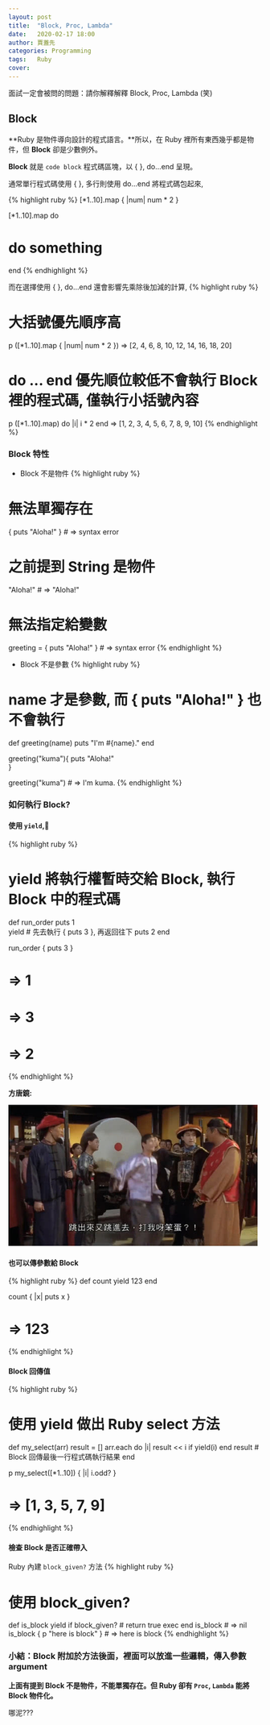 ```yaml
---
layout: post
title:  "Block, Proc, Lambda"
date:   2020-02-17 18:00
author: 賈蓋先
categories: Programming  
tags:	Ruby 
cover: 
---
```


面試一定會被問的問題：請你解釋解釋 Block, Proc, Lambda (笑)

## Block  
**Ruby 是物件導向設計的程式語言。**所以，在 Ruby 裡所有東西幾乎都是物件，但 **Block** 卻是少數例外。

**Block** 就是 `code block` 程式碼區塊，以 { }, do...end 呈現。

通常單行程式碼使用 { }, 多行則使用 do...end 將程式碼包起來,

{% highlight ruby %}
[*1..10].map { |num| num * 2 }

[*1..10].map do 
  # do something
end
{% endhighlight %}

而在選擇使用 { }, do...end 還會影響先乘除後加減的計算, 
{% highlight ruby %}
# 大括號優先順序高 
p ([*1..10].map { |num| num * 2 })
=> [2, 4, 6, 8, 10, 12, 14, 16, 18, 20]

# do ... end 優先順位較低不會執行 Block 裡的程式碼, 僅執行小括號內容
p ([*1..10].map) do |i| i * 2 end
=> [1, 2, 3, 4, 5, 6, 7, 8, 9, 10]
{% endhighlight %}

### Block 特性 

- Block 不是物件
{% highlight ruby %}
# 無法單獨存在
{ puts "Aloha!" }  # => syntax error
# 之前提到 String 是物件 
"Aloha!" # => "Aloha!"

# 無法指定給變數 
greeting = { puts "Aloha!" } # => syntax error
{% endhighlight %}

- Block 不是參數
{% highlight ruby %}
# name 才是參數, 而 { puts "Aloha!" } 也不會執行
def greeting(name)
  puts "I'm #{name}."
end

greeting("kuma"){
  puts "Aloha!"   
}

greeting("kuma") # => I'm kuma. 
{% endhighlight %}

### 如何執行 Block?
#### 使用 `yield`,

{% highlight ruby %}
# yield 將執行權暫時交給 Block, 執行 Block 中的程式碼
def run_order
  puts 1  
  yield      # 先去執行 { puts 3 }, 再返回往下
  puts 2
end

run_order { puts 3 }
# => 1 
# => 3
# => 2
{% endhighlight %}

**方唐鏡:**

![yield](/assets/yield.jpeg)

#### 也可以傳參數給 Block
{% highlight ruby %}
def count
  yield 123
end

count { |x| puts x }
# => 123
{% endhighlight %}

#### Block 回傳值 
{% highlight ruby %}
# 使用 yield 做出 Ruby select 方法
def my_select(arr) 
  result = []
  arr.each do |i|
    result << i if yield(i)
  end
  result       # Block 回傳最後一行程式碼執行結果
end

p my_select([*1..10]) { |i| i.odd? }
# => [1, 3, 5, 7, 9]
{% endhighlight %}

#### 檢查 Block 是否正確帶入
Ruby 內建 `block_given?` 方法
{% highlight ruby %}
# 使用 block_given?
def is_block
   yield if block_given?  # return true exec 
end
is_block # => nil 
is_block { p "here is block" } # => here is block
{% endhighlight %}

### 小結：Block 附加於方法後面，裡面可以放進一些邏輯，傳入參數 argument

**上面有提到 Block 不是物件，不能單獨存在。但 Ruby 卻有 `Proc`, `Lambda` 能將 Block 物件化。**

哪泥???


